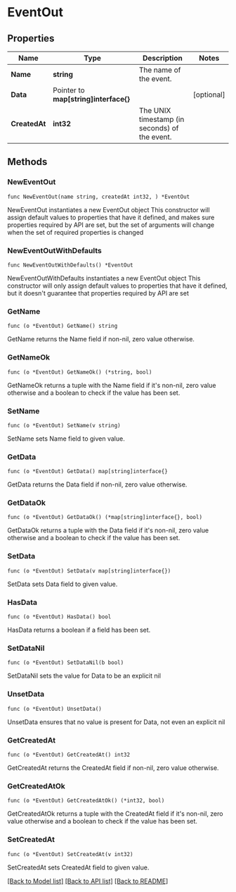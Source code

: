 # EventOut

## Properties

Name | Type | Description | Notes
------------ | ------------- | ------------- | -------------
**Name** | **string** | The name of the event. | 
**Data** | Pointer to **map[string]interface{}** |  | [optional] 
**CreatedAt** | **int32** | The UNIX timestamp (in seconds) of the event. | 

## Methods

### NewEventOut

`func NewEventOut(name string, createdAt int32, ) *EventOut`

NewEventOut instantiates a new EventOut object
This constructor will assign default values to properties that have it defined,
and makes sure properties required by API are set, but the set of arguments
will change when the set of required properties is changed

### NewEventOutWithDefaults

`func NewEventOutWithDefaults() *EventOut`

NewEventOutWithDefaults instantiates a new EventOut object
This constructor will only assign default values to properties that have it defined,
but it doesn't guarantee that properties required by API are set

### GetName

`func (o *EventOut) GetName() string`

GetName returns the Name field if non-nil, zero value otherwise.

### GetNameOk

`func (o *EventOut) GetNameOk() (*string, bool)`

GetNameOk returns a tuple with the Name field if it's non-nil, zero value otherwise
and a boolean to check if the value has been set.

### SetName

`func (o *EventOut) SetName(v string)`

SetName sets Name field to given value.


### GetData

`func (o *EventOut) GetData() map[string]interface{}`

GetData returns the Data field if non-nil, zero value otherwise.

### GetDataOk

`func (o *EventOut) GetDataOk() (*map[string]interface{}, bool)`

GetDataOk returns a tuple with the Data field if it's non-nil, zero value otherwise
and a boolean to check if the value has been set.

### SetData

`func (o *EventOut) SetData(v map[string]interface{})`

SetData sets Data field to given value.

### HasData

`func (o *EventOut) HasData() bool`

HasData returns a boolean if a field has been set.

### SetDataNil

`func (o *EventOut) SetDataNil(b bool)`

 SetDataNil sets the value for Data to be an explicit nil

### UnsetData
`func (o *EventOut) UnsetData()`

UnsetData ensures that no value is present for Data, not even an explicit nil
### GetCreatedAt

`func (o *EventOut) GetCreatedAt() int32`

GetCreatedAt returns the CreatedAt field if non-nil, zero value otherwise.

### GetCreatedAtOk

`func (o *EventOut) GetCreatedAtOk() (*int32, bool)`

GetCreatedAtOk returns a tuple with the CreatedAt field if it's non-nil, zero value otherwise
and a boolean to check if the value has been set.

### SetCreatedAt

`func (o *EventOut) SetCreatedAt(v int32)`

SetCreatedAt sets CreatedAt field to given value.



[[Back to Model list]](../README.md#documentation-for-models) [[Back to API list]](../README.md#documentation-for-api-endpoints) [[Back to README]](../README.md)


